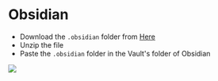 # Obsidian

- Download the `.obsidian` folder from [Here](https://github.com/ShivanshShukla01/Customizations/raw/main/Obsidian/.obsidian.zip)
- Unzip the file
- Paste the `.obsidian` folder in the Vault's folder of Obsidian

![](https://i.imgur.com/O5iznru.png)
